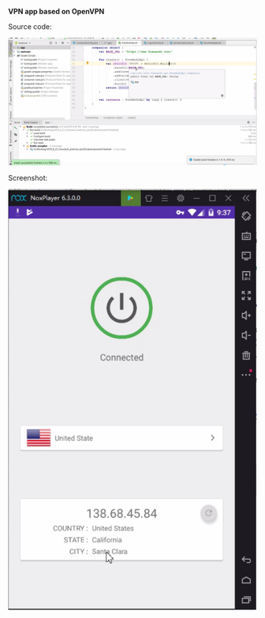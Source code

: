 **VPN app based on OpenVPN**

Source code:

![Screenshot_1](screenshots/Screenshot_1.png)



Screenshot:

![Screenshot_2](screenshots/Screenshot_2.png)